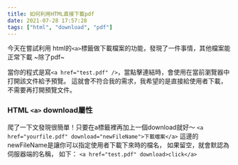 ```yaml
---
title: 如何利用HTML直接下載pdf
date: 2021-07-28 17:57:28
tags: ["html", "download", "pdf"]
---
```

今天在嘗試利用 html的`<a>`標籤做下載檔案的功能，發現了一件事情，其他檔案能正常下載
~除了pdf~

當你的程式是寫`<a href="test.pdf" />`，當點擊連結時，會使用在當前瀏覽器中打開該文件給予預覽。
這就會不符合我的需求，我希望的是直接給使用者下載，不需要再打開預覽文件。

### HTML `<a>` download屬性
爬了一下文發現很簡單！只要在a標籤裡再加上一個download就好～
`<a href="yourfile.pdf" download="newFileName">下載檔案</a>`
這邊的newFileName是讓你可以指定使用者下載下來時的檔名，
如果留空，就會默認為伺服器端的名稱，
如下：
`<a href="test.pdf" download>click</a>`
